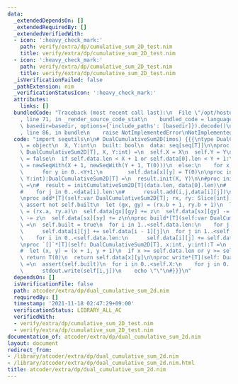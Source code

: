 ```yaml
---
data:
  _extendedDependsOn: []
  _extendedRequiredBy: []
  _extendedVerifiedWith:
  - icon: ':heavy_check_mark:'
    path: verify/extra/dp/cumulative_sum_2D_test.nim
    title: verify/extra/dp/cumulative_sum_2D_test.nim
  - icon: ':heavy_check_mark:'
    path: verify/extra/dp/cumulative_sum_2D_test.nim
    title: verify/extra/dp/cumulative_sum_2D_test.nim
  _isVerificationFailed: false
  _pathExtension: nim
  _verificationStatusIcon: ':heavy_check_mark:'
  attributes:
    links: []
  bundledCode: "Traceback (most recent call last):\n  File \"/opt/hostedtoolcache/Python/3.10.0/x64/lib/python3.10/site-packages/onlinejudge_verify/documentation/build.py\"\
    , line 71, in _render_source_code_stat\n    bundled_code = language.bundle(stat.path,\
    \ basedir=basedir, options={'include_paths': [basedir]}).decode()\n  File \"/opt/hostedtoolcache/Python/3.10.0/x64/lib/python3.10/site-packages/onlinejudge_verify/languages/nim.py\"\
    , line 86, in bundle\n    raise NotImplementedError\nNotImplementedError\n"
  code: "import sequtils\n\n# DualCumulativeSum2D(imos) {{{\ntype DualCumulativeSum2D*[T]\
    \ = object\n  X, Y:int\n  built: bool\n  data: seq[seq[T]]\n\nproc init*[T](self:var\
    \ DualCumulativeSum2D[T], X, Y:int) =\n  self.X = X\n  self.Y = Y\n  self.built\
    \ = false\n  if self.data.len < X + 1 or self.data[0].len < Y + 1:\n    self.data\
    \ = newSeqWith(X + 1, newSeqWith(Y + 1, T(0)))\n  else:\n    for x in 0..<X+1:\n\
    \      for y in 0..<Y+1:\n        self.data[x][y] = T(0)\n\nproc initDualCumulativeSum2D*[T](X,\
    \ Y:int):DualCumulativeSum2D[T] =\n  result.init(X, Y)\n\n#proc initDualCumulativeSum2D[T](data:seq[seq[T]]):CumulativeSum2D[T]\
    \ =\n#  result = initCumulativeSum2D[T](data.len, data[0].len)\n#  for i in 0..<data.len:\n\
    #    for j in 0..<data[i].len:\n#      result.add(i,j,data[i][j])\n#  result.build()\n\
    \nproc add*[T](self:var DualCumulativeSum2D[T]; rx, ry: Slice[int], z:T) =\n \
    \ assert not self.built\n  let (gx, gy) = (rx.b + 1, ry.b + 1)\n  let (sx, sy)\
    \ = (rx.a, ry.a)\n  self.data[gx][gy] += z\n  self.data[sx][gy] -= z\n  self.data[gx][sy]\
    \ -= z\n  self.data[sx][sy] += z\n\nproc build*[T](self:var DualCumulativeSum2D[T])\
    \ =\n  self.built = true\n  for i in 1..<self.data.len:\n    for j in 0..<self.data[0].len:\n\
    \      self.data[i][j] += self.data[i - 1][j]\n  for j in 1..<self.data[0].len:\n\
    \    for i in 0..<self.data.len:\n      self.data[i][j] += self.data[i][j - 1]\n\
    \nproc `[]`*[T](self: DualCumulativeSum2D[T], x:int, y:int):T =\n  assert(self.built)\n\
    #  let (x, y) = (x + 1, y + 1)\n  if x >= self.data.len or y >= self.data[0].len:\
    \ return T(0)\n  return self.data[x][y]\n\nproc write*[T](self: DualCumulativeSum2D[T])\
    \ =\n  assert(self.built)\n  for i in 0..<self.X:\n    for j in 0..<self.Y:\n\
    \      stdout.write(self[i,j])\n    echo \"\"\n#}}}\n"
  dependsOn: []
  isVerificationFile: false
  path: atcoder/extra/dp/dual_cumulative_sum_2d.nim
  requiredBy: []
  timestamp: '2021-11-18 02:47:29+09:00'
  verificationStatus: LIBRARY_ALL_AC
  verifiedWith:
  - verify/extra/dp/cumulative_sum_2D_test.nim
  - verify/extra/dp/cumulative_sum_2D_test.nim
documentation_of: atcoder/extra/dp/dual_cumulative_sum_2d.nim
layout: document
redirect_from:
- /library/atcoder/extra/dp/dual_cumulative_sum_2d.nim
- /library/atcoder/extra/dp/dual_cumulative_sum_2d.nim.html
title: atcoder/extra/dp/dual_cumulative_sum_2d.nim
---
```

